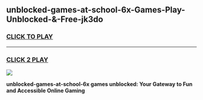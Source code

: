 
## unblocked-games-at-school-6x-Games-Play-Unblocked-&-Free-jk3do
<h3>
<a href="https://premium76.site?title=unblocked-games-at-school-6x&ref=24A">CLICK TO PLAY</a></h3>
<hr>

<h3>
<a href="https://premium76.site?title=unblocked-games-at-school-6x&ref=24A">CLICK 2 PLAY</a>
  
</h3>

<a href="https://premium76.site?title=unblocked-games-at-school-6x&ref=24A"><img src="https://clearcache.store/games.png"></a>


**unblocked-games-at-school-6x games unblocked: Your Gateway to Fun and Accessible Online Gaming**
